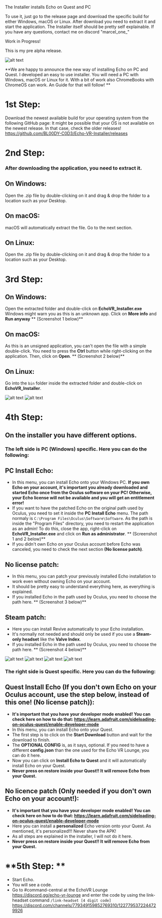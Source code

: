 The Installer installs Echo on Quest and PC

To use it, just go to the release page and download the specific build for either Windows, macOS or Linux.
After download you need to extract it and start the application.
The Installer itself should be pretty self explainable. If you have any questions, contact me on discord "marcel_one_"


Work in Progress!

This is my pre alpha release.


![alt text](https://cdn.discordapp.com/attachments/1251149651785158677/1259201959731396618/main.jpg?ex=668ad2b6&is=66898136&hm=15f2205041edcbd82459acd68ac714eb72b79c867c4f014118ae20883c5e66f4&)

**We are happy to announce the new way of installing Echo on PC and Quest. I developed an easy to use installer. 
You will need a PC with Windows, macOS or Linux for it. With a bit of work also ChromeBooks with ChromeOS can work. An Guide for that will follow! **


# **1st Step:**
Download the newest available build for your operating system from the following GitHub page:
It might be possible that your OS is not available on the newest release. In that case, check the older releases!
https://github.com/BL00DY-C0D3/Echo-VR-Installer/releases

# **2nd Step:**
### After downloading the application, you need to extract it.

## **On Windows:**
Open the .zip file by double-clicking on it and drag & drop the folder to a location such as your Desktop.

## **On macOS:**
macOS will automatically extract the file. Go to the next section.

## **On Linux:**
Open the .zip file by double-clicking on it and drag & drop the folder to a location such as your Desktop.

# **3rd Step:**
## **On Windows:**
Open the extracted folder and double-click on **EchoVR_Installer.exe** Windows might warn you as this is an unknown app. Click on **More info** and **Run anyway**
** (Screenshot 1 below)**

## **On macOS:**
As this is an unsigned application, you can't open the file with a simple double-click.
You need to press the **Ctrl** button while right-clicking on the application. Then, click on **Open**.
** (Screenshot 2 below)**

## **On Linux:**
Go into the `bin` folder inside the extracted folder and double-click on **EchoVR_Installer**.

![alt text](https://cdn.discordapp.com/attachments/1259166249804370040/1259195668233322567/WindowsDefender.jpg?ex=668b759a&is=668a241a&hm=7ea7d7f6b24f65ef9bedf695756d39a1fa6d42422d4c7ba529610c56e9b52a85&)
![alt text](https://cdn.discordapp.com/attachments/1259166249804370040/1259195678983192636/macOSOpen.jpg?ex=668b759c&is=668a241c&hm=9d79399b17c76008bd916f3dba5a4d00d47ab744ff86ce65b47145ee3a94290d&)


# **4th Step:**
## On the installer you have different options.
### The left side is PC (Windows) specific. Here you can do the following:

## **PC Install Echo:**
- In this menu, you can install Echo onto your Windows PC. **If you own Echo on your account, it's important you already downloaded and started Echo once from the Oculus software on your PC! Otherwise, your Echo license will not be available and you will get an entitlement error!**
- If you want to have the patched Echo on the original path used by Oculus, you need to set it inside the **PC Install Echo** menu. The path normaly is  ``C:\Program Files\Oculus\Software\Software``. As the path is inside the "Program Files" directory, you need to restart the application as an admin! To do this, close the app, right-click on **EchoVR_Installer.exe** and click on **Run as administrator**.
**     (Screenshot 1 and 2 below)**
- If you didn't own Echo on your Oculus account before Echo was canceled, you need to check the next section **(No license patch)**.

## **No license patch:**
- In this menu, you can patch your previously installed Echo installation to work even without owning Echo on your account.
- It should be pretty easy to understand everything here, as everything is explained.
- If you installed Echo in the path used by Oculus, you need to choose the path here. 
**     (Screenshot 3 below)**

## **Steam patch:**
- Here you can install Revive automatically to your Echo installation.
- It's normally not needed and should only be used if you use a **Steam-only headset** like the **Valve Index**.
- If you installed Echo in the path used by Oculus, you need to choose the path here. 
**     (Screenshot 4 below)**

![alt text](https://cdn.discordapp.com/attachments/1259166249804370040/1259199064633770044/WindowsAdmin.jpg?ex=668b78c3&is=668a2743&hm=fe64e43d6eca80cdc7e666f23d7412fdc35c58b2dfb341d70a4822c35c2e9e9a&)
![alt text](https://cdn.discordapp.com/attachments/1259166249804370040/1259199212265017526/changePath1.jpg?ex=668b78e6&is=668a2766&hm=c93ff1d5599eb60648e6468be6102e237f3427c4cd7d5f1d5de0b721915ad09c&)
![alt text](https://cdn.discordapp.com/attachments/1259166249804370040/1259199228882980925/changePath2.jpg?ex=668b78ea&is=668a276a&hm=a58da17ff3e16bbbc7033b4b0e53267ede68ce8e5ff00f50ae76b54cdc29351a&)
![alt text](https://cdn.discordapp.com/attachments/1259166249804370040/1259199239368740927/changePath3.jpg?ex=668b78ed&is=668a276d&hm=9fb3adf0b7f348e952f2efc438b4ee9d7a42835cf2985e2cdfb269984a82abb2&)


### The right side is Quest specific. Here you can do the following:

## **Quest Install Echo (If you don't own Echo on your Oculus account, use the step below, instead of this one! (No license patch)):**
- **It's important that you have your developer mode enabled! You can check here on how to do that: https://learn.adafruit.com/sideloading-on-oculus-quest/enable-developer-mode**
- In this menu, you can install Echo onto your Quest.
- The first step is to click on the **Start Download** button and wait for the download to finish.
- The **OPTIONAL CONFIG** is, as it says, optional. If you need to have a different **config.json** than the one used for the Echo VR Lounge, you can do it here.
- Now you can click on **Install Echo to Quest** and it will automatically install Echo on your Quest.
- **Never press on restore inside your Quest!! It will remove Echo from your Quest.**


## **No licence patch (Only needed if you don't own Echo on your account!):**
- **It's important that you have your developer mode enabled! You can check here on how to do that: https://learn.adafruit.com/sideloading-on-oculus-quest/enable-developer-mode**
- Here you can install a **personalized** Echo version onto your Quest. As mentioned, it's personalized!!! Never share the APK!
- As all steps are explained in the installer, I will not do it here.
- **Never press on restore inside your Quest!! It will remove Echo from your Quest.**

# **5th Step: **

- Start Echo.
- You will see a code.
- Go to #command-central at the EchoVR Lounge https://discord.gg/echo-vr-lounge and enter the code by using the link-headset command
``/link-headset [4 digit code]``
https://discord.com/channels/779349159852769310/1227795372244729926
